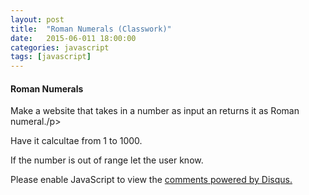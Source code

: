 ```yaml
---
layout: post
title:  "Roman Numerals (Classwork)"
date:   2015-06-011 18:00:00
categories: javascript
tags: [javascript]
---
```



<h4>Roman Numerals</h4>
<p>Make a website that takes in a number as input an returns it as Roman numeral./p>
<p>Have it calcultae from 1 to 1000.</p>
<p>If the number is out of range let the user know.</p>
  

<div id="disqus_thread"></div>
<script type="text/javascript">
    /* * * CONFIGURATION VARIABLES * * */
    var disqus_shortname = 'devschool';

    /* * * DON'T EDIT BELOW THIS LINE * * */
    (function() {
        var dsq = document.createElement('script'); dsq.type = 'text/javascript'; dsq.async = true;
        dsq.src = '//' + disqus_shortname + '.disqus.com/embed.js';
        (document.getElementsByTagName('head')[0] || document.getElementsByTagName('body')[0]).appendChild(dsq);
    })();
</script>
<noscript>Please enable JavaScript to view the <a href="https://disqus.com/?ref_noscript" rel="nofollow">comments powered by Disqus.</a></noscript>